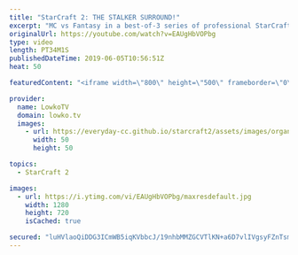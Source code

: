 ```yaml
---
title: "StarCraft 2: THE STALKER SURROUND!"
excerpt: "MC vs Fantasy in a best-of-3 series of professional StarCraft 2. Subscribe for more videos: http://lowko.tv/youtube More StarCraft 2: https://youtu.be/EQ_JvXQFDEU  A really fun series. MC is one of the most well known names in the StarCraft 2 community, and after a hiatus of several years he's back to"
originalUrl: https://youtube.com/watch?v=EAUgHbVOPbg
type: video
length: PT34M1S
publishedDateTime: 2019-06-05T10:56:51Z
heat: 50

featuredContent: "<iframe width=\"800\" height=\"500\" frameborder=\"0\" src=\"https://www.youtube.com/embed/EAUgHbVOPbg\" allow=\"accelerometer; autoplay; encrypted-media; gyroscope; picture-in-picture\" allowfullscreen></iframe>"

provider:
  name: LowkoTV
  domain: lowko.tv
  images:
    - url: https://everyday-cc.github.io/starcraft2/assets/images/organizations/lowko.tv-50x50.jpg
      width: 50
      height: 50

topics:
  - StarCraft 2

images:
  - url: https://i.ytimg.com/vi/EAUgHbVOPbg/maxresdefault.jpg
    width: 1280
    height: 720
    isCached: true

secured: "luHVlaoQiDDG3ICmWB5iqKVbbcJ/19nhbMMZGCVTlKN+a6D7vlIVgsyFZnTsmeHBXh95UoF2ZKM7Y+QG6NrJO7FIFDb78CuRt5SOeV5BkgKe+V/IytVyBGM0QUVChwrY/LtngGPJBdeQkHdC11M63UFJ5l8/kgGGpfZp5zUXWSuQLy8t0oxLOSjNVoaRymHHkRHgIbf3IGY/+/gy+4GuSj04I/eX836LVReIP+N/VyKoI1VBy3STqW/iVedJOFEvCBYdco/UMv1C1UlesIVEkoYN19JEGUDs5rZairID0kL13e9FzNfCbclIbpCLGaMSRrT20G4L4i0be7nSGMXH49EPTLUYFcE+OWQTfBp0f54VtrnaehOFTU67ZQQPbvEzCgWgI6D4KEBnjDanlQ4SLjJzjGfuxipCgAAajsTFG48=;nfM6fVXfnNc5XxX6xQ9TxQ=="
---
```


